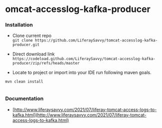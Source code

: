 # omcat-accesslog-kafka-producer

### Installation
* Clone current repo    
`git clone https://github.com/LiferaySavvy/tomcat-accesslog-kafka-producer.git` 
* Direct download link  
`https://codeload.github.com/LiferaySavvy/tomcat-accesslog-kafka-producer/zip/refs/heads/master`     
 
* Locate to project or import into your IDE run following maven goals.  

````
mvn clean install


````
### Documentation 
* [http://www.liferaysavvy.com/2021/07/liferay-tomcat-access-logs-to-kafka.html](http://www.liferaysavvy.com/2021/07/liferay-tomcat-access-logs-to-kafka.html)
 
